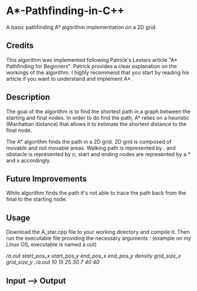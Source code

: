 # A*-Pathfinding-in-C++
A basic pathfinding A* algorithm implementation on a 2D grid.

## Credits

This algorithm was implemented following Patrick's Lesters article "A* Pathfinding for Beginners".
Patrick provides a clear explanation on the workings of the algorithm. I highly recommend that you start
by reading his article if you want to understand and implement A*.

## Description

The goal of the algorithm is to find the shortest path in a graph between the
starting and final nodes. In order to do find the path, A* relies on a heuristic (Manhattan distance) 
that allows it to estimate the shortest distance to the final node.

The A* algorithm finds the path in a 2D grid. 2D grid is composed of movable and not movable
areas. Walking path is represented by *.* and obstacle is represented 
by *o*, start and ending nodes are represented by a * and *x* accordingly.

## Future Improvements

While algorithm finds the path it's not able to trace the path back from the
final to the starting node.

## Usage

Download the A_star.cpp file to your working directory and compile it.
Then run the executable file providing the necessary arguments :
(example on my Linux OS, executable is named a.out)

*/a.out start_pos_x start_pos_y end_pos_x end_pos_y density grid_size_x grid_size_y*
*./a.out 10 15 25 30 7 40 40*

## Input --> Output

